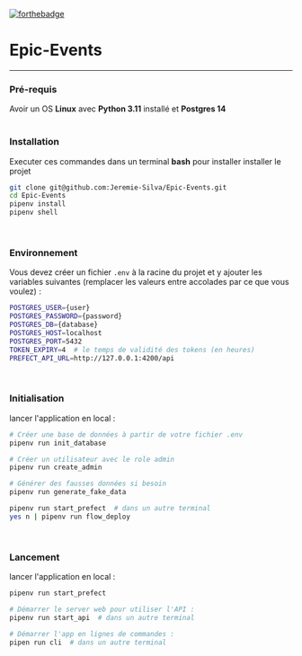 [![forthebadge](https://forthebadge.com/images/badges/made-with-python.svg)](https://forthebadge.com)
# Epic-Events
---
### Pré-requis
Avoir un OS **Linux** avec **Python 3.11** installé et **Postgres 14**
<br/>
<br/>

### Installation
Executer ces commandes dans un terminal **bash**
pour installer installer le projet
```bash
git clone git@github.com:Jeremie-Silva/Epic-Events.git
cd Epic-Events
pipenv install
pipenv shell
```
<br/>

### Environnement
Vous devez créer un fichier `.env` à la racine du projet et y ajouter les variables suivantes 
(remplacer les valeurs entre accolades par ce que vous voulez) :
```bash
POSTGRES_USER={user}
POSTGRES_PASSWORD={password}
POSTGRES_DB={database}
POSTGRES_HOST=localhost
POSTGRES_PORT=5432
TOKEN_EXPIRY=4  # le temps de validité des tokens (en heures)
PREFECT_API_URL=http://127.0.0.1:4200/api
```
<br/>

### Initialisation
lancer l'application en local :
```bash
# Créer une base de données à partir de votre fichier .env
pipenv run init_database

# Créer un utilisateur avec le role admin
pipenv run create_admin

# Générer des fausses données si besoin
pipenv run generate_fake_data

pipenv run start_prefect  # dans un autre terminal
yes n | pipenv run flow_deploy
```
<br/>

### Lancement
lancer l'application en local :
```bash
pipenv run start_prefect

# Démarrer le server web pour utiliser l'API :
pipenv run start_api  # dans un autre terminal

# Démarrer l'app en lignes de commandes :
pipen run cli  # dans un autre terminal
```
